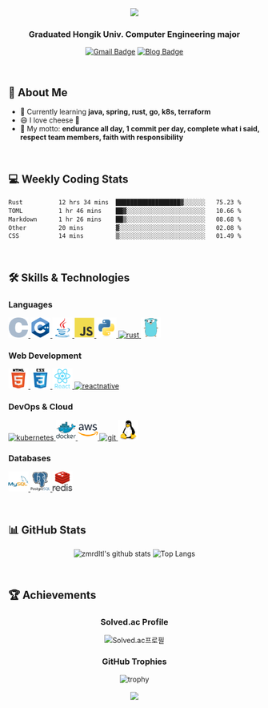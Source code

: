 <!--✨ _special_ ✨ repository

Here are some ideas to get you started:

- 🔭 I'm currently working on ...
- 🌱 I'm currently learning ... Hongik Univ. 4th grade graduate 2021.08
- 👯 I'm looking to collaborate on ... naver, kakao, or other it companies
- 🤔 I'm looking for help with ...
- 💬 Ask me about 
- 😄 Pronouns: 
- 
- 🍖 My motto: endurance all day, 1 commit per day, complete what i said, respect team members, faith with responsibility
-->

<div align="center">
  <img src="https://capsule-render.vercel.app/api?type=waving&color=gradient&height=200&section=header&text=Meen%20Seek%20Kim&fontSize=70&animation=fadeIn&fontAlignY=38&descAlignY=51&descAlign=62" />
</div>

<h3 align="center"> Graduated Hongik Univ. Computer Engineering major</h3>

<div align="center">
  
  [![Gmail Badge](https://img.shields.io/badge/Gmail-d14836?style=flat-square&logo=Gmail&logoColor=white&link=mailto:meenseek5929@naver.com)](mailto:meenseek5929@naver.com)
  [![Blog Badge](https://img.shields.io/badge/Blog-03C75A?style=flat-square&logo=Naver&logoColor=white&link=https://codecollector.tistory.com)](https://codecollector.tistory.com)
  
</div>

<br>

## 🚀 About Me

- 🌱 Currently learning **java, spring, rust, go, k8s, terraform**
- 😄 I love cheese 🧀
- 🍖 My motto: **endurance all day, 1 commit per day, complete what i said, respect team members, faith with responsibility**

<br>

## 💻 Weekly Coding Stats

<!--START_SECTION:waka-->

```txt
Rust          12 hrs 34 mins  ██████████████████▓░░░░░░   75.23 %
TOML          1 hr 46 mins    ██▓░░░░░░░░░░░░░░░░░░░░░░   10.66 %
Markdown      1 hr 26 mins    ██▒░░░░░░░░░░░░░░░░░░░░░░   08.68 %
Other         20 mins         ▓░░░░░░░░░░░░░░░░░░░░░░░░   02.08 %
CSS           14 mins         ▒░░░░░░░░░░░░░░░░░░░░░░░░   01.49 %
```

<!--END_SECTION:waka-->

<br>

## 🛠️ Skills & Technologies

### Languages

<p align="left"> 
  <a href="https://www.cprogramming.com/" target="_blank"> 
    <img src="https://raw.githubusercontent.com/devicons/devicon/master/icons/c/c-original.svg" alt="c" width="40" height="40"/> 
  </a> 
  <a href="https://www.w3schools.com/cpp/" target="_blank"> 
    <img src="https://raw.githubusercontent.com/devicons/devicon/master/icons/cplusplus/cplusplus-original.svg" alt="cplusplus" width="40" height="40"/> 
  </a> 
  <a href="https://www.java.com" target="_blank"> 
    <img src="https://raw.githubusercontent.com/devicons/devicon/master/icons/java/java-original.svg" alt="java" width="40" height="40"/> 
  </a> 
  <a href="https://developer.mozilla.org/en-US/docs/Web/JavaScript" target="_blank"> 
    <img src="https://raw.githubusercontent.com/devicons/devicon/master/icons/javascript/javascript-original.svg" alt="javascript" width="40" height="40"/> 
  </a> 
  <a href="https://www.python.org" target="_blank"> 
    <img src="https://raw.githubusercontent.com/devicons/devicon/master/icons/python/python-original.svg" alt="python" width="40" height="40"/> 
  </a> 
  <a href="https://www.rust-lang.org" target="_blank"> 
    <img src="https://www.rust-lang.org/logos/rust-logo-512x512.png" alt="rust" width="40" height="40"/> 
  </a> 
  <a href="https://golang.org" target="_blank" rel="noreferrer"> 
    <img src="https://raw.githubusercontent.com/devicons/devicon/master/icons/go/go-original.svg" alt="go" width="40" height="40"/> 
  </a> 
</p>

### Web Development

<p align="left">
  <a href="https://www.w3.org/html/" target="_blank"> 
    <img src="https://raw.githubusercontent.com/devicons/devicon/master/icons/html5/html5-original-wordmark.svg" alt="html5" width="40" height="40"/> 
  </a> 
  <a href="https://www.w3schools.com/css/" target="_blank"> 
    <img src="https://raw.githubusercontent.com/devicons/devicon/master/icons/css3/css3-original-wordmark.svg" alt="css3" width="40" height="40"/> 
  </a> 
  <a href="https://reactjs.org/" target="_blank"> 
    <img src="https://raw.githubusercontent.com/devicons/devicon/master/icons/react/react-original-wordmark.svg" alt="react" width="40" height="40"/> 
  </a> 
  <a href="https://reactnative.dev/" target="_blank"> 
    <img src="https://reactnative.dev/img/header_logo.svg" alt="reactnative" width="40" height="40"/> 
  </a> 
</p>

### DevOps & Cloud

<p align="left"> 
  <a href="https://kubernetes.io" target="_blank" rel="noreferrer"> 
    <img src="https://www.vectorlogo.zone/logos/kubernetes/kubernetes-icon.svg" alt="kubernetes" width="40" height="40"/> 
  </a>
  <a href="https://www.docker.com/" target="_blank" rel="noreferrer"> 
      <img src="https://raw.githubusercontent.com/devicons/devicon/master/icons/docker/docker-original-wordmark.svg" alt="docker" width="40" height="40"/> 
  </a>
  <a href="https://aws.amazon.com" target="_blank" rel="noreferrer"> 
    <img src="https://raw.githubusercontent.com/devicons/devicon/master/icons/amazonwebservices/amazonwebservices-original-wordmark.svg" alt="aws" width="40" height="40"/> 
  </a>
  <a href="https://git-scm.com/" target="_blank" rel="noreferrer"> 
    <img src="https://www.vectorlogo.zone/logos/git-scm/git-scm-icon.svg" alt="git" width="40" height="40"/> 
  </a> 
  <a href="https://www.linux.org/" target="_blank" rel="noreferrer"> 
    <img src="https://raw.githubusercontent.com/devicons/devicon/master/icons/linux/linux-original.svg" alt="linux" width="40" height="40"/> 
  </a> 
</p>

### Databases

<p align="left"> 
  <a href="https://www.mysql.com/" target="_blank" rel="noreferrer"> 
    <img src="https://raw.githubusercontent.com/devicons/devicon/master/icons/mysql/mysql-original-wordmark.svg" alt="mysql" width="40" height="40"/> 
  </a> 
  <a href="https://www.postgresql.org" target="_blank" rel="noreferrer"> 
    <img src="https://raw.githubusercontent.com/devicons/devicon/master/icons/postgresql/postgresql-original-wordmark.svg" alt="postgresql" width="40" height="40"/> 
  </a> 
  <a href="https://redis.io" target="_blank" rel="noreferrer"> 
    <img src="https://raw.githubusercontent.com/devicons/devicon/master/icons/redis/redis-original-wordmark.svg" alt="redis" width="40" height="40"/> 
  </a>
</p>

<br>

## 📊 GitHub Stats

<p align="center">
  <img src="https://github-readme-stats.vercel.app/api?username=zmrdltl&show_icons=true&theme=radical&count_private=true" alt="zmrdltl's github stats" />
  <img src="https://github-readme-stats.vercel.app/api/top-langs/?username=zmrdltl&layout=compact&theme=radical" alt="Top Langs" />
</p>

<br>

## 🏆 Achievements

<div align="center">
  
  ### Solved.ac Profile
  <img src="http://mazassumnida.wtf/api/v2/generate_badge?boj=xhdxhl" alt="Solved.ac프로필" />
  
  ### GitHub Trophies
  
  <img src="https://github-profile-trophy.vercel.app/?username=zmrdltl&title=Commit,PullRequest,Followers,Repositories,Stars,Issues,MultipleLang,Organizations&theme=radical&column=4&margin-w=15&margin-h=15" alt="trophy" />
  
</div>

<br>

<div align="center">
  <img src="https://capsule-render.vercel.app/api?type=waving&color=gradient&height=100&section=footer" />
</div>
